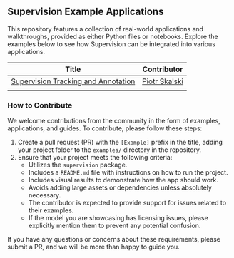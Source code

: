 ## Supervision Example Applications

This repository features a collection of real-world applications and walkthroughs, provided as either Python files or notebooks. Explore the examples below to see how Supervision can be integrated into various applications.



| Title | Contributor |
| ----- | ----------- |
|[Supervision Tracking and Annotation](./tracking)         | [Piotr Skalski](https://github.com/SkalskiP) |
|       |             |


### How to Contribute

We welcome contributions from the community in the form of examples, applications, and guides. To contribute, please follow these steps:

1. Create a pull request (PR) with the `[Example]` prefix in the title, adding your project folder to the `examples/` directory in the repository.
2. Ensure that your project meets the following criteria:
   - Utilizes the `supervision` package.
   - Includes a `README.md` file with instructions on how to run the project.
   - Includes visual results to demonstrate how the app should work.
   - Avoids adding large assets or dependencies unless absolutely necessary.
   - The contributor is expected to provide support for issues related to their examples.
   - If the model you are showcasing has licensing issues, please explicitly mention them to prevent any potential confusion.

If you have any questions or concerns about these requirements, please submit a PR, and we will be more than happy to guide you.
